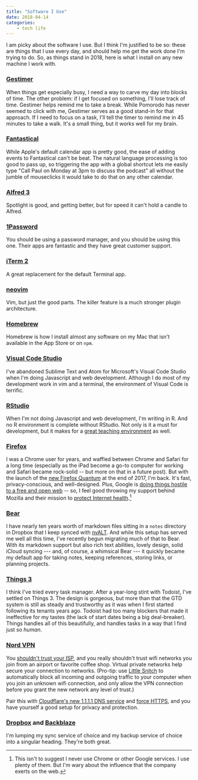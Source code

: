 ```yaml
---
title: "Software I Use"
date: 2018-04-14
categories:
    - tech life
---
```



I am picky about the software I use. But I think I'm justified to be so: these are things that I use every day, and should help me get the work done I'm trying to do. So, as things stand in 2018, here is what I install on any new machine I work with.

### [Gestimer](https://itunes.apple.com/us/app/gestimer-for-those-little/id990588172?mt=12&at=1010lmEW)

When things get especially busy, I need a way to carve my day into blocks of time. The other problem: if I get focused on something, I'll lose track of time. Gestimer helps remind me to take a break. While Pomorodo has never seemed to click with me, Gestimer serves as a good stand-in for that approach. If I need to focus on a task, I'll tell the timer to remind me in 45 minutes to take a walk. It's a small thing, but it works well for my brain.

### [Fantastical](https://itunes.apple.com/us/app/fantastical-2-calendar-and-reminders/id975937182?mt=12&at=1010lmEW&ct=setup)

While Apple's default calendar app is pretty good, the ease of adding events to Fantastical can't be beat. The natural language processing is too good to pass up, so triggering the app with a global shortcut lets me easily type "Call Paul on Monday at 3pm to discuss the podcast" all without the jumble of mouseclicks it would take to do that on any other calendar.

### [Alfred 3](https://www.alfredapp.com/)

Spotlight is good, and getting better, but for speed it can't hold a candle to Alfred. 

### [1Password](https://1password.com/)

You should be using a password manager, and you should be using this one. Their apps are fantastic and they have great customer support. 

### [iTerm 2](https://www.iterm2.com/)

A great replacement for the default Terminal app. 

### [neovim](https://neovim.io/)

Vim, but just the good parts. The killer feature is a much stronger plugin architecture. 

### [Homebrew](https://brew.sh/)

Homebrew is how I install almost any software on my Mac that isn't available in the App Store or on `npm`. 

### [Visual Code Studio](https://code.visualstudio.com/)

I've abandoned Sublime Text and Atom for Microsoft's Visual Code Studio when I'm doing Javascript and web development. Although I do most of my development work in vim and a terminal, the environment of Visual Code is terrific.

### [RStudio](https://www.rstudio.com/)

When I'm not doing Javascript and web development, I'm writing in R. And no R environment is complete without RStudio. Not only is it a must for development, but it makes for a [great teaching environment](https://medium.com/@jaheppler/teaching-the-tidyverse-to-r-novices-7747e8ce14e) as well.

### [Firefox](http://firefox.com/)

I was a Chrome user for years, and waffled between Chrome and Safari for a long time (especially as the iPad become a go-to computer for working and Safari became rock-solid -- but more on that in a future post). But with the launch of the [new Firefox Quantum](https://blog.mozilla.org/blog/2017/11/14/introducing-firefox-quantum/) at the end of 2017, I'm back. It's fast, privacy-conscious, and well-designed. Plus, Google is [doing things hostile to a free and open web](http://ampletter.org/) -- so, I feel good throwing my support behind Mozilla and their mission to [protect Internet health](https://www.mozilla.org/en-US/internet-health/).[^1]

[^1]: This isn't to suggest I never use Chrome or other Google services. I use plenty of them. But I'm wary about the influence that the company exerts on the web.

### [Bear](http://www.bear-writer.com/)

I have nearly ten years worth of markdown files sitting in a `notes` directory in Dropbox that I keep synced with [nvALT](http://brettterpstra.com/projects/nvalt/). And while this setup has served me well all this time, I've recently begun migrating much of that to Bear. With its markdown support but also rich text abilities, lovely design, solid iCloud syncing --- and, of course, a whimsical Bear --- it quickly became my default app for taking notes, keeping references, storing links, or planning projects.

### [Things 3](https://culturedcode.com/things/)

I think I've tried every task manager. After a year-long stint with Todoist, I've settled on Things 3. The design is gorgeous, but more than that the GTD system is still as steady and trustworthy as it was when I first started following its tenants years ago. Todoist had too many blockers that made it ineffective for my tastes (the lack of start dates being a big deal-breaker). Things handles all of this beautifully, and handles tasks in a way that I find just so *human*. 

### [Nord VPN](https://nordvpn.com/)

You [shouldn't trust your ISP](https://arstechnica.com/information-technology/2018/04/how-to-keep-your-isps-nose-out-of-your-browser-history-with-encrypted-dns/), and you really shouldn't trust wifi networks you join from an airport or favorite coffee shop. Virtual private networks help secure your connection to networks. (Pro-tip: use [Little Snitch](https://www.obdev.at/products/littlesnitch/index.html) to automatically block all incoming and outgoing traffic to your computer when you join an unknown wifi connection, and only allow the VPN connection before you grant the new network any level of trust.)

Pair this with [Cloudflare's new 1.1.1.1 DNS service](https://blog.cloudflare.com/announcing-1111/) and [force HTTPS](https://www.eff.org/https-everywhere), and you have yourself a good setup for privacy and protection.

### [Dropbox](https://www.dropbox.com) and [Backblaze](http://backblaze.com/)

I'm lumping my sync service of choice and my backup service of choice into a singular heading. They're both great. 
